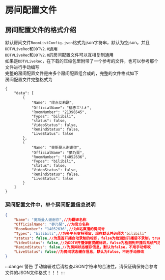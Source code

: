 # 房间配置文件

## 房间配置文件的格式介绍

默认房间文件`RoomListConfig.json`格式为json字符串，默认为空json，并且`DDTVLiveRec`和`DDTV2.0`通用  
`DDTVLiveRec`和`DDTV2.0`的房间配置文件可以互相复制通用  
如果是`DDTVLiveRec`，在下载的压缩包里附带了一个参考的文件，也可以参考那个文件进行手动编写  
完整的房间配置文件是由多个房间配置组合成的，完整的文件格式如下  
房间配置文件完整格式为
```
{
    "data": [
        {
            "Name": "绯赤艾莉欧",
            "OfficialName": "緋赤エリオ",
            "RoomNumber": "21396545",
            "Types": "bilibili",
            "status": false,
            "VideoStatus": false,
            "RemindStatus": false,
            "LiveStatus": false
        },
        {
            "Name": "奥斯曼人谢谢你",
            "OfficialName": "夢乃栞",
            "RoomNumber": "14052636",
            "Types": "bilibili",
            "status": false,
            "VideoStatus": false,
            "RemindStatus": false,
            "LiveStatus": false
        }
    ]
}
```
### 房间配置文件中，单个房间配置信息说明 
```json
{
    "Name": "奥斯曼人谢谢你",//为翻译名称
    "OfficialName": "夢乃栞",//为官方名称
    "RoomNumber": "14052636",//为B站直播的房间号
    "Types": "bilibili",//为多平台支持预留，现在默认并必须为"bilibili"
    "status": false,//为是否开播自动录制的标识，false为检测到开播后不录制，true为检测到开播后自动录制
    "VideoStatus": false,//为DDTV开播弹窗提醒标识，false为检测到开播后系统气泡提醒，true为检测到开播后不提醒
    "RemindStatus": false,//为房间状态缓存信息，默认为false，不用手动修改
    "LiveStatus": false//为房间状态缓存信息，默认为false，不用手动修改
}
```

:::danger 警告 
手动编辑过后请检查JSON字符串的合法性，请保证确保符合参考文件的JSON文件格式！！！
::: 